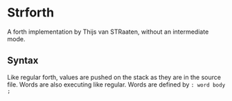 # Strforth

A forth implementation by Thijs van STRaaten, without an intermediate mode.

## Syntax

Like regular forth, values are pushed on the stack as they are in the source file. Words are also executing like regular.
Words are defined by `: word body ;`